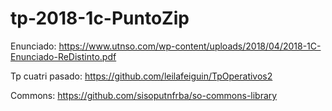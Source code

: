 # tp-2018-1c-PuntoZip

Enunciado: https://www.utnso.com/wp-content/uploads/2018/04/2018-1C-Enunciado-ReDistinto.pdf

Tp cuatri pasado: https://github.com/leilafeiguin/TpOperativos2

Commons: https://github.com/sisoputnfrba/so-commons-library
